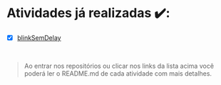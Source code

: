 # Atividades já realizadas ✔️:

- [x] [blinkSemDelay](blinkSemDelay/)

<br/>

> Ao entrar nos repositórios ou clicar nos links da lista acima você poderá ler o README.md de cada atividade com mais detalhes.